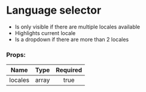 # Language selector

- Is only visible if there are multiple locales available
- Highlights current locale
- Is a dropdown if there are more than 2 locales

### Props:

| Name      |   Type   |  Required  |
|:---------:|:--------:|:----------:|
| locales   |  array   |    true    |